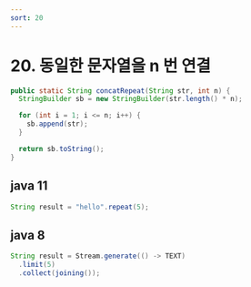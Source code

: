 ```yaml
---
sort: 20
---
```


# 20. 동일한 문자열을 n 번 연결

```java
public static String concatRepeat(String str, int n) {
  StringBuilder sb = new StringBuilder(str.length() * n);

  for (int i = 1; i <= n; i++) {
    sb.append(str);
  }

  return sb.toString();
}
```

## java 11

```java
String result = "hello".repeat(5);
```

## java 8

```java
String result = Stream.generate(() -> TEXT)
  .limit(5)
  .collect(joining());
```